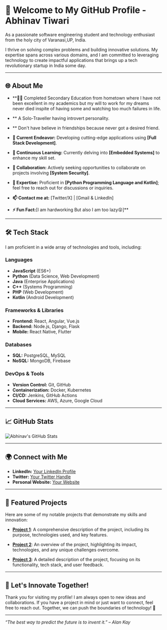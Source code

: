 # 👋 Welcome to My GitHub Profile - **Abhinav Tiwari**

As a passionate software engineering student and technology enthusiast from the holy city of Varanasi,UP, India.

I thrive on solving complex problems and building innovative solutions. My expertise spans across various domains, and I am committed to leveraging technology to create impactful applications that brings up a tech revolutionary startup in India some day.

---

## 🌐 About Me

- **👨‍🎓 Completed Secondary Education from hometown where I have not been excellent in my academics but my will to work for my dreams never died inspite of having some and watching too much failures in life.

- ** A Solo-Traveller having introvert personality.

- ** Don't have believe in friendships because never got a desired friend.

- **🔭 Current Endeavor:** Developing cutting-edge applications using **[Full Stack Development]**.
- **🌱 Continuous Learning:** Currently delving into **[Embedded Systems]** to enhance my skill set.
- **🤝 Collaboration:** Actively seeking opportunities to collaborate on projects involving **[System Security]**.
- **💬 Expertise:** Proficient in **[Python Programming Language and Kotlin]**; feel free to reach out for discussions or inquiries.
- **📫 Contact me at:** [Twitter/X] | [Gmail & LinkedIn]
- **⚡ Fun Fact:**[I am hardworking But also I am too lazy😝]**

---

## 🛠️ Tech Stack

I am proficient in a wide array of technologies and tools, including:

### **Languages**
- **JavaScript** (ES6+)
- **Python** (Data Science, Web Development)
- **Java** (Enterprise Applications)
- **C++** (Systems Programming)
- **PHP** (Web Development)
- **Kotlin** (Android Development)
### **Frameworks & Libraries**
- **Frontend:** React, Angular, Vue.js
- **Backend:** Node.js, Django, Flask
- **Mobile:** React Native, Flutter

### **Databases**
- **SQL:** PostgreSQL, MySQL
- **NoSQL:** MongoDB, Firebase

### **DevOps & Tools**
- **Version Control:** Git, GitHub
- **Containerization:** Docker, Kubernetes
- **CI/CD:** Jenkins, GitHub Actions
- **Cloud Services:** AWS, Azure, Google Cloud

---

## 📈 GitHub Stats

![Abhinav's GitHub Stats](https://github-readme-stats.vercel.app/api?username=iabhinavtiwari247&show_icons=true&theme=radical&count_private=true)

---

## 🌍 Connect with Me

- **LinkedIn:** [Your LinkedIn Profile](https://www.linkedin.com/in/your-linkedin-profile)
- **Twitter:** [Your Twitter Handle](https://twitter.com/your-twitter-handle)
- **Personal Website:** [Your Website](https://yourwebsite.com)

---

## 📂 Featured Projects

Here are some of my notable projects that demonstrate my skills and innovation:

- **[Project 1](https://github.com/yourusername/project1)**: A comprehensive description of the project, including its purpose, technologies used, and key features.
  
- **[Project 2](https://github.com/yourusername/project2)**: An overview of the project, highlighting its impact, technologies, and any unique challenges overcome.
  
- **[Project 3](https://github.com/yourusername/project3)**: A detailed description of the project, focusing on its functionality, tech stack, and user feedback.

---

## 🚀 Let's Innovate Together!

Thank you for visiting my profile! I am always open to new ideas and collaborations. If you have a project in mind or just want to connect, feel free to reach out. Together, we can push the boundaries of technology! 🌟

---

*“The best way to predict the future is to invent it.” – Alan Kay*
